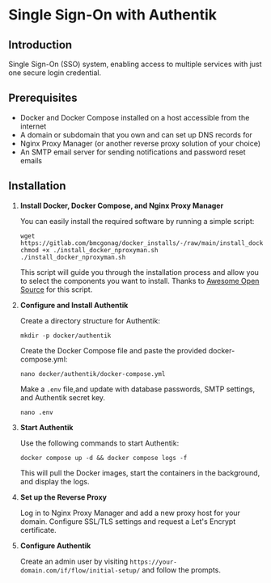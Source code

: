 # Single Sign-On with Authentik

## Introduction

Single Sign-On (SSO) system, enabling access to multiple services with just one secure login credential.

## Prerequisites

- Docker and Docker Compose installed on a host accessible from the internet
- A domain or subdomain that you own and can set up DNS records for
- Nginx Proxy Manager (or another reverse proxy solution of your choice)
- An SMTP email server for sending notifications and password reset emails

## Installation

1. **Install Docker, Docker Compose, and Nginx Proxy Manager**

    You can easily install the required software by running a simple script:

    ```
    wget https://gitlab.com/bmcgonag/docker_installs/-/raw/main/install_docker_nproxyman.sh
    chmod +x ./install_docker_nproxyman.sh
    ./install_docker_nproxyman.sh
    ```

    This script will guide you through the installation process and allow you to select the components you want to install.
    Thanks to [Awesome Open Source](https://www.youtube.com/@AwesomeOpenSource) for this script.

2. **Configure and Install Authentik**

    Create a directory structure for Authentik:
    ```
    mkdir -p docker/authentik
    ```

    Create the Docker Compose file and paste the provided docker-compose.yml:
    ```
    nano docker/authentik/docker-compose.yml
    ```

    Make a `.env` file,and update with database passwords, SMTP settings, and Authentik secret key.
    ```
    nano .env
    ```

3. **Start Authentik**

    Use the following commands to start Authentik:

    ```
    docker compose up -d && docker compose logs -f
    ```

    This will pull the Docker images, start the containers in the background, and display the logs.

4. **Set up the Reverse Proxy**

    Log in to Nginx Proxy Manager and add a new proxy host for your domain. Configure SSL/TLS settings and request a Let's Encrypt certificate.

5. **Configure Authentik**

    Create an admin user by visiting `https://your-domain.com/if/flow/initial-setup/` and follow the prompts.

